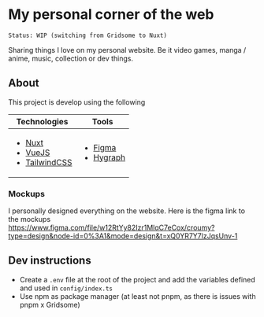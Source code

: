 # My personal corner of the web

``Status: WIP (switching from Gridsome to Nuxt)``

Sharing things I love on my personal website. Be it video games, manga / anime, music, collection or dev things.

## About

This project is develop using the following

| Technologies                                                                                                                    | Tools                                                                                        |
|---------------------------------------------------------------------------------------------------------------------------------|----------------------------------------------------------------------------------------------|
| <ul><li>[Nuxt](https://nuxt.com/)</li><li>[VueJS](https://vuejs.org/)</li><li>[TailwindCSS](https://tailwindcss.com/)</li></ul> | <ul><li>[Figma](https://www.figma.com/)</li><li>[Hygraph](https://www.hygraph.io/)</li></ul> |

### Mockups

I personally designed everything on the website. Here is the figma link to the mockups https://www.figma.com/file/w12RtYy82Izr1MlqC7eCox/croumy?type=design&node-id=0%3A1&mode=design&t=xQ0YR7Y7lzJqsUnv-1

## Dev instructions

- Create a `.env` file at the root of the project and add the variables defined and used in `config/index.ts`
- Use npm as package manager (at least not pnpm, as there is issues with pnpm x Gridsome)